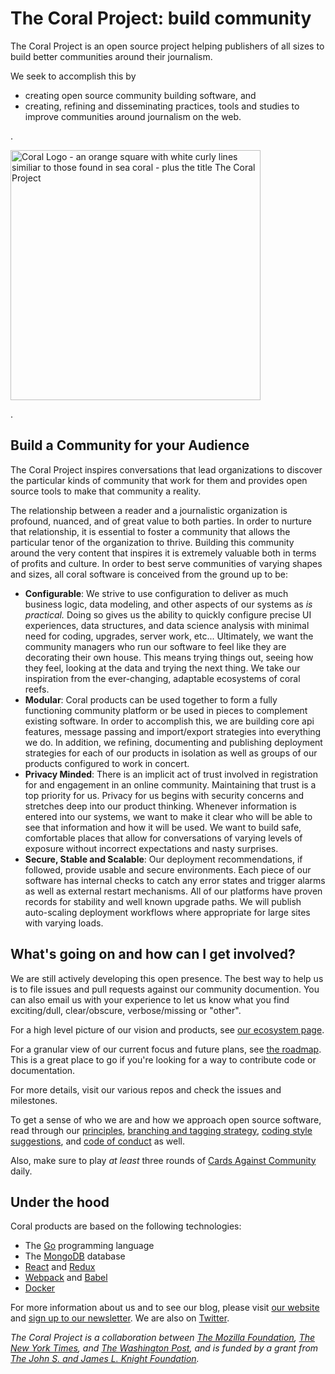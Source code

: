 # The Coral Project: build community

The Coral Project is an open source project helping publishers of all sizes to build better communities around their journalism.

We seek to accomplish this by

* creating open source community building software, and
* creating, refining and disseminating practices, tools and studies to improve communities around journalism on the web.

.

<img src="https://coralproject.net/wp-content/uploads/2015/10/coralWordMark-1.5.png" width="400px" title="Coral Logo - an orange square with white curly lines similiar to those found in sea coral - plus the title The Coral Project" />

.

## Build a Community for your Audience

The Coral Project inspires conversations that lead organizations to discover the particular kinds of community that work for them and provides open source tools to make that community a reality.

The relationship between a reader and a journalistic organization is profound, nuanced, and of great value to both parties. In order to nurture that relationship, it is essential to foster a community that allows the particular tenor of the organization to thrive. Building this community around the very content that inspires it is extremely valuable both in terms of profits and culture. In order to best serve communities of varying shapes and sizes, all coral software is conceived from the ground up to be:

* __Configurable__: We strive to use configuration to deliver as much business logic, data modeling, and other aspects of our systems as _is practical._ Doing so gives us the ability to quickly configure precise UI experiences, data structures, and data science analysis with minimal need for coding, upgrades, server work, etc... Ultimately, we want the community managers who run our software to feel like they are decorating their own house. This means trying things out, seeing how they feel, looking at the data and trying the next thing. We take our inspiration from the ever-changing, adaptable ecosystems of coral reefs.
* __Modular__: Coral products can be used together to form a fully functioning community platform or be used in pieces to complement existing software. In order to accomplish this, we are building core api features, message passing and import/export strategies into everything we do.  In addition, we refining, documenting and publishing deployment strategies for each of our products in isolation as well as groups of our products configured to work in concert.
* __Privacy Minded__: There is an implicit act of trust involved in registration for and engagement in an online community. Maintaining that trust is a top priority for us. Privacy for us begins with security concerns and stretches deep into our product thinking. Whenever information is entered into our systems, we want to make it clear who will be able to see that information and how it will be used. We want to build safe, comfortable places that allow for conversations of varying levels of exposure without incorrect expectations and nasty surprises.
* __Secure, Stable and Scalable__: Our deployment recommendations, if followed, provide usable and secure environments. Each piece of our software has internal checks to catch any error states and trigger alarms as well as external restart mechanisms. All of our platforms have proven records for stability and well known upgrade paths. We will publish auto-scaling deployment workflows where appropriate for large sites with varying loads.

## What's going on and how can I get involved?

We are still actively developing this open presence. The best way to help us is to file issues and pull requests against our community documention. You can also email us with your experience to let us know what you find exciting/dull, clear/obscure, verbose/missing or "other".

For a high level picture of our vision and products, see [our ecosystem page](ECOSYSTEM.md).

For a granular view of our current focus and future plans, see [the roadmap](ROADMAP.md). This is a great place to go if you're looking for a way to contribute code or documentation.  

For more details, visit our various repos and check the issues and milestones.

To get a sense of who we are and how we approach open source software, read through our [principles](PRINCIPLES.md), [branching and tagging strategy](BRANCHES-AND-TAGS.md), [coding style suggestions](CODE-STYLES.md), and [code of conduct](CODE-OF-CONDUCT.md) as well.

Also, make sure to play _at least_ three rounds of [Cards Against Community](cards) daily.

## Under the hood
Coral products are based on the following technologies:

* The [Go](https://golang.org) programming language
* The [MongoDB](https://www.mongodb.org/) database
* [React](https://facebook.github.io/react/) and [Redux](https://github.com/rackt/redux)
* [Webpack](https://webpack.github.io/) and [Babel](https://babeljs.io/)
* [Docker](https://www.docker.com/)

For more information about us and to see our blog, please visit [our website](https://coralproject.net) and [sign up to our newsletter](http://tinyletter.com/coralproject). We are also on [Twitter](https://twitter.com/coralproject).

_The Coral Project is a collaboration between [The Mozilla Foundation](https://www.mozilla.org/en-US/foundation/), [The New York Times](http://nytimes.com), and [The Washington Post](http://washingtonpost.com), and is funded by a grant from [The John S. and James L. Knight Foundation](http://knightfoundation.org)._
